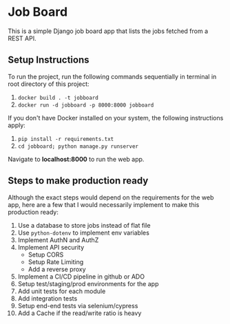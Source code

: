# Job Board

This is a simple Django job board app that lists the jobs fetched from a REST API.

## Setup Instructions

To run the project, run the following commands sequentially in terminal in root directory of this project:

1.  `docker build . -t jobboard`
2.  `docker run -d jobboard -p 8000:8000 jobboard`

If you don't have Docker installed on your system, the following instructions apply:

1. `pip install -r requirements.txt`
2. `cd jobboard; python manage.py runserver`

Navigate to **localhost:8000** to run the web app.

## Steps to make production ready

Although the exact steps would depend on the requirements for the web app, here are a few that I would necessarily implement to make this production ready:

1. Use a database to store jobs instead of flat file
2. Use `python-dotenv` to implement env variables
3. Implement AuthN and AuthZ
4. Implement API security
   - Setup CORS
   - Setup Rate Limiting
   - Add a reverse proxy
5. Implement a CI/CD pipeline in github or ADO
6. Setup test/staging/prod environments for the app
7. Add unit tests for each module
8. Add integration tests
9. Setup end-end tests via selenium/cypress
10. Add a Cache if the read/write ratio is heavy
